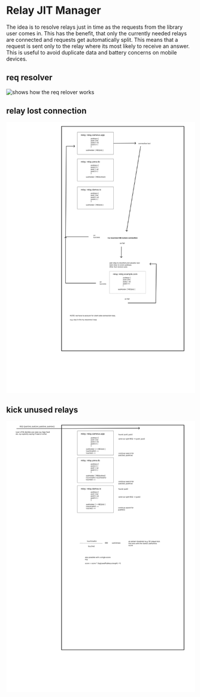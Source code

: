 # Relay JIT Manager

The idea is to resolve relays just in time as the requests from the library user comes in.
This has the benefit, that only the currently needed relays are connected and requests get automatically split. This means that a request is sent only to the relay where its most likely to receive an answer.
This is useful to avoid duplicate data and battery concerns on mobile devices.

## req resolver

![shows how the req relover works](./readme_assets/req_resolver.png "req resolver")

## relay lost connection

![displays what happens when connection is lost and how to recover](./readme_assets/relay_fails.png "relay fails")

## kick unused relays

![introduction of usefulness score](./readme_assets/kick_unused_relays.png "relay fails")
